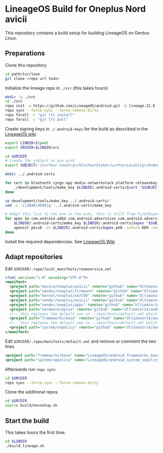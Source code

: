 # LineageOS Build for Oneplus Nord avicii

This repository contains a build setup for building LineageOS on Gentoo Linux.

## Preparations

Clone this repository

```bash
cd path/to/clone
git clone <repo url todo>
```

Initialize the lineage repo in `./src` (this takes hours)

```bash
mkdir -p ./src
cd ./src
repo init -u https://github.com/LineageOS/android.git -b lineage-22.0 --git-lfs --no-clone-bundle
repo sync --force-sync --force-remove-dirty
repo forall -c "git lfs install"
repo forall -c "git lfs pull"
```

Create signing keys in `./.android-keys` for the build as described in the [LineageOS wiki](https://wiki.lineageos.org/signing_builds)

```bash
export LINDIR=$(pwd)
export SRCDIR=$LINDIR/src

cd $SRCDIR
# Create the subject as you wish
export SUBJECT='/C=<Your-Country>/ST=<YourState>/L=<YourLocality>/O=Android/OU=Android/CN=Android/emailAddress=<your@mail>'

mkdir ../.android-certs

for cert in bluetooth cyngn-app media networkstack platform releasekey sdk_sandbox shared testcert testkey verity; do \
    ./development/tools/make_key $LINDIR/.android-certs/$cert "$SUBJECT"; \
done

cp development/tools/make_key ../.android-certs/
sed -i 's|2048|4096|g' ../.android-certs/make_key

# Adapt this list to the one in the wiki, this is still from PixelExperience
for apex in com.android.adbd com.android.adservices com.android.adservices.api com.android.appsearch com.android.art com.android.bluetooth com.android.btservices com.android.cellbroadcast com.android.compos com.android.configinfrastructure com.android.connectivity.resources com.android.conscrypt com.android.devicelock com.android.extservices com.android.graphics.pdf com.android.hardware.biometrics.face.virtual com.android.hardware.biometrics.fingerprint.virtual com.android.hardware.boot com.android.hardware.cas com.android.hardware.wifi com.android.healthfitness com.android.hotspot2.osulogin com.android.i18n com.android.ipsec com.android.media com.android.media.swcodec com.android.mediaprovider com.android.nearby.halfsheet com.android.networkstack.tethering com.android.neuralnetworks com.android.ondevicepersonalization com.android.os.statsd com.android.permission com.android.resolv com.android.rkpd com.android.runtime com.android.safetycenter.resources com.android.scheduling com.android.sdkext com.android.support.apexer com.android.telephony com.android.telephonymodules com.android.tethering com.android.tzdata com.android.uwb com.android.uwb.resources com.android.virt com.android.vndk.current com.android.vndk.current.on_vendor com.android.wifi com.android.wifi.dialog com.android.wifi.resources com.google.pixel.camera.hal com.google.pixel.vibrator.hal com.qorvo.uwb; do \
    $LINDIR/.android-certs/make_key $LINDIR/.android-certs/$apex "$SUBJECT"; \
    openssl pkcs8 -in $LINDIR/.android-certs/$apex.pk8 -inform DER -nocrypt -out $LINDIR/.android-certs/$apex.pem; \
done
```

Install the required dependencies. See [LineageOS Wiki](https://wiki.lineageos.org/devices/avicii/build/)

## Adapt repositories

Edit `$SRCDIR/.repo/local_manifests/roomservice.xml`

```xml
<?xml version="1.0" encoding="UTF-8"?>
<manifest>
  <project path="device/oneplus/avicii" remote="github" name="Ultimator14/android_device_oneplus_avicii" revision="lineage-22.2" />
  <project path="vendor/oneplus/firmware" remote="github" name="Ultimator14/firmware_oneplus_avicii" revision="AC2003_11_F.23" />
  <project path="kernel/oneplus/sm7250" remote="github" name="Ultimator14/android_kernel_oneplus_sm7250" revision="lineage-22.2" />
  <project path="vendor/oneplus/avicii" remote="github" name="Ultimator14/vendor_oneplus_avicii" revision="lineage-22.2" />
  <project path="vendor/oneplus/apps" remote="github" name="Ultimator14/camera_oneplus_avicii" revision="lineage-22.2" />
  <project path="hardware/oplus" remote="github" name="Ultimator14/android_hardware_oplus" revision="lineage-22.2" />
  <!-- this replaces the default one in ../manifests/default.xml which is commented -->
  <project path="frameworks/base" remote="github" name="Ultimator14/android_frameworks_base" revision="lineage-22.2" />
  <!-- this replaces the default one in ../manifests/default.xml which is commented -->
  <project path="system/sepolicy" remote="github" name="Ultimator14/android_system_sepolicy" revision="lineage-22.2" />
</manifest>
```

Edit `$SRCDIR/.repo/manifests/default.xml` and remove or comment the two lines

```xml
<project path="frameworks/base" name="LineageOS/android_frameworks_base" groups="pdk-cw-fs,pdk-fs,sysui-studio" />
<project path="system/sepolicy" name="LineageOS/android_system_sepolicy" groups="pdk" />
```

Afterwards run `repo sync`

```bash
cd $SRCDIR
repo sync --force-sync --force-remove-dirty
```

Clone the additional repos

```bash
cd $SRCDIR
source build/envsetup.sh
```

## Start the build

This takes hours the first time.

```bash
cd $LINDIR
./build_lineage.sh
```
